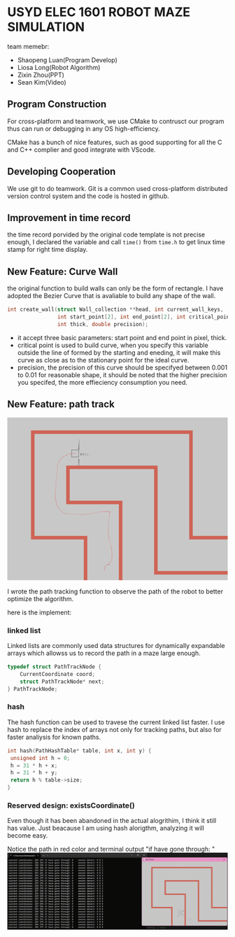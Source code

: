 # USYD ELEC 1601 ROBOT MAZE SIMULATION

team memebr:

* Shaopeng Luan(Program Develop)
* Liosa Long(Robot Algorithm)
* Zixin Zhou(PPT)
* Sean Kim(Video)

## Program Construction

For cross-platform and teamwork, we use CMake to contrusct our program thus can run or debugging in any OS high-efficiency.

CMake has a bunch of nice features, such as good supporting for all the C and C++ complier and good integrate with VScode.

## Developing Cooperation

We use git to do teamwork. Git is a common used cross-platform distributed version control system and the code is hosted in github.

## Improvement in time record

the time record porvided by the original code template is not precise enough, I declared the variable and call `time()` from `time.h` to get linux time stamp for right time display.

## New Feature: Curve Wall

the original function to build walls can only be the form of rectangle. I have adopted the Bezier Curve that is avaliable to build any shape of the wall.

```c
int create_wall(struct Wall_collection **head, int current_wall_keys,
                int start_point[2], int end_point[2], int critical_point[2],
                int thick, double precision);
```

* it accept three basic parameters: start point and end point in pixel, thick.
* critical point is used to build curve, when you specify this variable outside the line of formed by the starting and eneding, it will make this curve as close as to the stationary point for the ideal curve.
* precision, the precision of this curve should be specifyed between 0.001 to 0.01 for reasonable shape, it should be noted that the higher precision you specifed, the more effieciency consumption you need.

## New Feature: path track

![path_track](.\docs\path_track.png)

I wrote the path tracking function to observe the path of the robot to better optimize the algorithm.

here is the implement:

### linked list

Linked lists are commonly used data structures for dynamically expandable arrays which allowss us to record the path in a maze large enough.

```c
typedef struct PathTrackNode {
    CurrentCoordinate coord;
    struct PathTrackNode* next;
} PathTrackNode;
```

### hash

The hash function can be used to travese the current linked list faster. I use hash to replace the index of arrays not only for tracking paths, but also for faster analiysis for known paths.

 ```c
 int hash(PathHashTable* table, int x, int y) {
  unsigned int h = 0;
  h = 31 * h + x;
  h = 31 * h + y;
  return h % table->size;
}
 ```

### Reserved design: existsCoordinate()

Even though it has been abandoned in the actual alogrithim, I think it still has value. Just beacause I am using hash alorigthm, analyzing it will become easy.

Notice the path in red color and terminal output "if have gone through: "
![existCoordinate](.\docs\existCoordinate.gif)